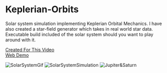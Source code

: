 # Keplerian-Orbits
Solar system simulation implementing Keplerian Orbital Mechanics. I have also created a star-field generator which takes in real world star data. <br>
Executable build included of the solar system should you want to play around with it.

[Created For This Video](https://www.youtube.com/watch?v=t89De819YMA)<br>
[Web Demo](https://scottanders.itch.io/solar-system-simulation)

![SolarSystemGif](https://raw.githubusercontent.com/ScottyRAnderson/Images/master/SolarSystemGif.gif)
![SolarSystemSimulation](https://raw.githubusercontent.com/ScottyRAnderson/Images/master/SolarSystemSimulation.png)
![Jupiter&Saturn](https://raw.githubusercontent.com/ScottyRAnderson/Images/master/Jupiter&Saturn.png)